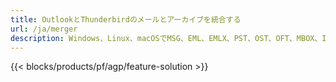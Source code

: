 ```yaml
---
title: OutlookとThunderbirdのメールとアーカイブを統合する 
url: /ja/merger
description: Windows、Linux、macOSでMSG、EML、EMLX、PST、OST、OFT、MBOX、ICS、VCFファイルを組み合わせるための無料アプリとAPI
---
```


{{< blocks/products/pf/agp/feature-solution >}} 

